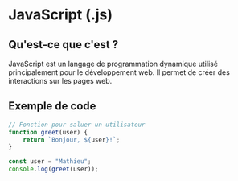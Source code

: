 # JavaScript (.js)

## Qu'est-ce que c'est ?
JavaScript est un langage de programmation dynamique utilisé principalement pour le développement web. Il permet de créer des interactions sur les pages web.

## Exemple de code

```javascript
// Fonction pour saluer un utilisateur
function greet(user) {
    return `Bonjour, ${user}!`;
}

const user = "Mathieu";
console.log(greet(user));
